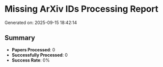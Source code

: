 # Missing ArXiv IDs Processing Report

Generated on: 2025-09-15 18:42:14

## Summary

- **Papers Processed**: 0
- **Successfully Processed**: 0
- **Success Rate**: 0%
